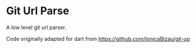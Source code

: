 # Git Url Parse

A low level git url parser.

Code originally adapted for dart from https://github.com/IonicaBizau/git-up

